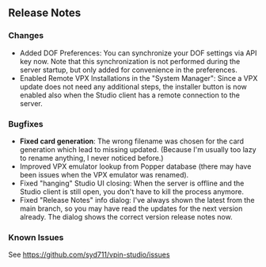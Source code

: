 ## Release Notes

### Changes

- Added DOF Preferences: You can synchronize your DOF settings via API key now. Note that this synchronization is not performed during the server startup, but only added for convenience in the preferences.
- Enabled Remote VPX Installations in the "System Manager": Since a VPX update does not need any additional steps, the installer button is now enabled also when the Studio client has a remote connection to the server.

### Bugfixes

- **Fixed card generation**: The wrong filename was chosen for the card generation which lead to missing updated. (Because I'm usually too lazy to rename anything, I never noticed before.)
- Improved VPX emulator lookup from Popper database (there may have been issues when the VPX emulator was renamed).
- Fixed "hanging" Studio UI closing: When the server is offline and the Studio client is still open, you don't have to kill the process anymore.
- Fixed "Release Notes" info dialog: I've always shown the latest from the main branch, so you may have read the updates for the next version already. The dialog shows the correct version release notes now.

### Known Issues

See https://github.com/syd711/vpin-studio/issues
